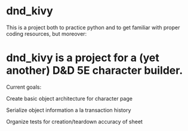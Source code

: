 # dnd_kivy
This is a project both to practice python and to get familiar with proper coding resources, but moreover:
# dnd_kivy is a project for a (yet another) D&D 5E character builder. 
Current goals:

Create basic object architecture for character page

Serialize object information a la transaction history

Organize tests for creation/teardown accuracy of sheet

